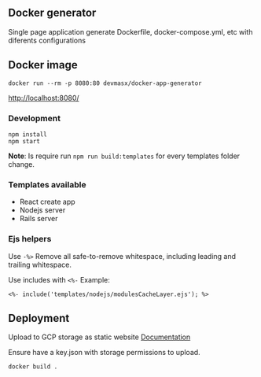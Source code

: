 ## Docker generator

Single page application generate Dockerfile, docker-compose.yml, etc with diferents configurations

## Docker image

```
docker run --rm -p 8080:80 devmasx/docker-app-generator
```

[http://localhost:8080/](http://localhost:8080/)
### Development

```
npm install
npm start
```

**Note**: Is require run `npm run build:templates` for every templates folder change.

### Templates available

- React create app
- Nodejs server
- Rails server

### Ejs helpers

Use `-%>` Remove all safe-to-remove whitespace, including leading and trailing whitespace.

Use includes with `<%-` Example:

```
<%- include('templates/nodejs/modulesCacheLayer.ejs'); %>
```

## Deployment

Upload to GCP storage as static website [Documentation](https://cloud.google.com/storage/docs/hosting-static-website)

Ensure have a key.json with storage permissions to upload.

```
docker build .
```
